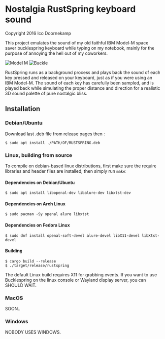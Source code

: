 Nostalgia RustSpring keyboard sound
=====================================

Copyright 2016 Ico Doornekamp

This project emulates the sound of my old faithful IBM Model-M space saver
bucklespring keyboard while typing on my notebook, mainly for the purpose of
annoying the hell out of my coworkers.

![Model M](img/model-m.jpg)
![Buckle](img/buckle.gif)

RustSpring runs as a background process and plays back the sound of each key
pressed and released on your keyboard, just as if you were using an IBM
Model-M. The sound of each key has carefully been sampled, and is played back
while simulating the proper distance and direction for a realistic 3D sound
palette of pure nostalgic bliss.

Installation
------------


### Debian/Ubuntu

Download last .deb file from release pages then :

```
$ sudo apt install ./PATH/OF/RUSTSPRING.deb
```

### Linux, building from source

To compile on debian-based linux distributions, first make sure the require
libraries and header files are installed, then simply run `make`:

#### Dependencies on Debian/Ubuntu
```
$ sudo apt install libopenal-dev libalure-dev libxtst-dev
```

#### Dependencies on Arch Linux
```
$ sudo pacman -Sy openal alure libxtst
```

#### Dependencies on Fedora Linux
```
$ sudo dnf install openal-soft-devel alure-devel libX11-devel libXtst-devel
```

#### Building
```
$ cargo build --release
$ ./target/release/rustspring
```

The default Linux build requires X11 for grabbing events. If you want to use
Bucklespring on the linux console or Wayland display server, you can SHOULD WAIT.

### MacOS

SOON..


### Windows

NOBODY USES WINDOWS.
